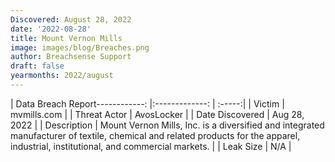 ```yaml
---
Discovered: August 28, 2022
date: '2022-08-28'
title: Mount Vernon Mills
image: images/blog/Breaches.png
author: Breachsense Support
draft: false
yearmonths: 2022/august
---
```


| Data Breach Report------------:     |:-------------:    | :-----:|
| Victim      | mvmills.com      | 
| Threat Actor      | AvosLocker      | 
| Date Discovered      | Aug 28, 2022      | 
| Description      | Mount Vernon Mills, Inc. is a diversified and integrated manufacturer of textile, chemical and related products for the apparel, industrial, institutional, and commercial markets.       | 
| Leak Size      | N/A      | 

